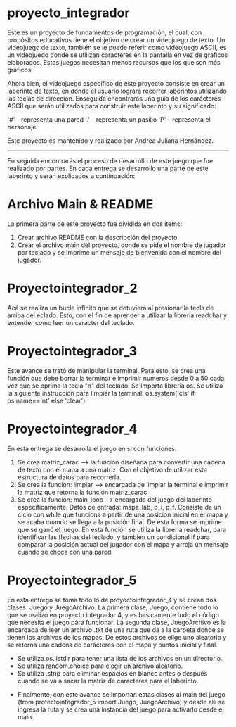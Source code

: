 # proyecto_integrador
Este es un proyecto de fundamentos de programación, el cual, con propósitos educativos tiene el objetivo de crear un videojuego de texto. Un videojuego de texto, también se le puede referir como videojuego ASCII, es un videojuedo donde se utilizan caracteres en la pantalla en vez de gráficos elaborados. Estos juegos necesitan menos recursos que los que son más gráficos.

Ahora bien, el videojuego específico de este proyecto consiste en crear un laberinto de texto, en donde el usuario logrará recorrer laberintos utilizando las teclas de dirección. Enseguida encontrarás una guía de los carácteres ASCII que serán utilizados para construir este laberinto y su significado: 

'#' - representa una pared
'.' - representa un pasillo
'P' - representa el personaje

Este proyecto es mantenido y realizado por Andrea Juliana Hernández.

------------------------------------------------------------------------------------------------
En seguida encontrarás el proceso de desarrollo de este juego que fue realizado por partes. En cada entrega se desarrollo una parte de este laberinto y serán explicados a continuación: 

# Archivo Main & README
La primera parte de este proyecto fue dividida en dos ítems:
1. Crear archivo README con la descripción del proyecto
2. Crear el archivo main del proyecto, donde se pide el nombre de jugador por teclado y se imprime un mensaje de bienvenida con el nombre del jugador.

# Proyectointegrador_2
Acá se realiza un bucle infinito que se detuviera al presionar la tecla de arriba del eclado. Esto, con el fin de aprender a utilizar la librería readchar y entender como leer un carácter del teclado.

# Proyectointegrador_3
Este avance se trató de manipular la terminal. Para esto, se crea una función que debe borrar la terminar e imprimir numeros desde 0 a 50 cada vez que se oprima la tecla "n" del teclado. 
Se importa libreria os.
Se utiliza la siguiente instrucción para limpiar la terminal: os.system('cls' if os.name=='nt' else 'clear')

# Proyectointegrador_4
En esta entrega se desarrolla el juego en si con funciones. 
1. Se crea matriz_carac --> la función diseñada para convertir una cadena de texto con el mapa a una matriz. Con el objetivo de utilizar esta estructura de datos para recorrerla.
2. Se crea la función: limpiar --> encargada de limpiar la terminal e imprimir la matriz que retorna la función matriz_carac
3. Se crea la función: main_loop --> encargada del juego del laberinto especificamente. Datos de entrada: mapa_lab, p_i, p_f. Consiste de un ciclo con while que funciona a partir de una posicion inicial en el mapa y se acaba cuando se llega a la posición final. De esta forma se imprime que se ganó el juego. 
En esta función se utiliza la libreria readchar, para identificar las flechas del teclado, y también un condicional if para comparar la posición actual del jugador con el mapa y arroja un mensaje cuando se choca con una pared.

# Proyectointegrador_5
En esta entrega se toma todo lo de proyectointegrador_4 y se crean dos clases: Juego y JuegoArchivo. 
La primera clase, Juego, contiene todo lo que se realizó en proyecto integrador 4, y es basicamente todo el código que necesita el juego para funcionar. 
La segunda clase, JuegoArchivo es la encargada de leer un archivo .txt de una ruta que da a la carpeta donde se tienen los archivos de los mapas. De estos archivos se elige uno aleatorio y se retorna una cadena de carácteres con el mapa y puntos inicial y final.
- Se utiliza os.listdir para tener una lista de los archivos en un directorio.
- Se utiliza random.choice para elegir un archivo aleatorio.
- Se utiliza .strip para eliminar espacios en blanco antes o después cuando se va a sacar la matriz de caracteres para el laberinto.

* Finalmente, con este avance se importan estas clases al main del juego (from protectointegrador_5 import Juego, JuegoArchivo) y desde allí se ingresa la ruta y se crea una instancia del juego para activarlo desde el main. 
